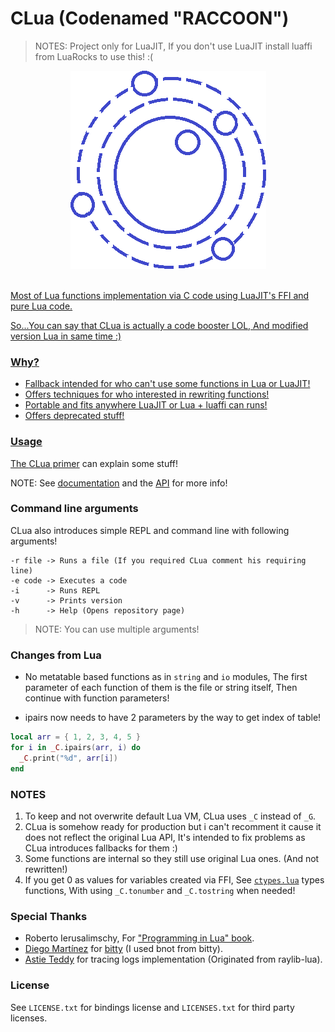 # CLua (Codenamed "RACCOON")

> NOTES: Project only for LuaJIT, If you don't use LuaJIT install luaffi from LuaRocks to use this! :(

<div align="center"><img src="https://github.com/Rabios/CLua/blob/master/clua_logo.png"></div>
<br>

<a href="https://img.shields.io/github/repo-size/Rabios/CLua">

Most of Lua functions implementation via C code using LuaJIT's FFI and pure Lua code.

So...You can say that CLua is actually a code booster LOL, And modified version Lua in same time :)

### Why?

- Fallback intended for who can't use some functions in Lua or LuaJIT!
- Offers techniques for who interested in rewriting functions!
- Portable and fits anywhere LuaJIT or Lua + luaffi can runs!
- Offers deprecated stuff!

### Usage

The [CLua primer](https://github.com/Rabios/CLua/blob/master/examples/primer.lua) can explain some stuff!

NOTE: See [documentation](https://github.com/Rabios/CLua/blob/master/documentation.md) and the [API](https://github.com/Rabios/CLua/blob/master/api.md) for more info!

### Command line arguments

CLua also introduces simple REPL and command line with following arguments!

```
-r file -> Runs a file (If you required CLua comment his requiring line)
-e code -> Executes a code
-i      -> Runs REPL
-v      -> Prints version
-h      -> Help (Opens repository page)
```

> NOTE: You can use multiple arguments!

### Changes from Lua

- No metatable based functions as in `string` and `io` modules, The first parameter of each function of them is the file or string itself, Then continue with function parameters!

- ipairs now needs to have 2 parameters by the way to get index of table!

```lua
local arr = { 1, 2, 3, 4, 5 }
for i in _C.ipairs(arr, i) do
  _C.print("%d", arr[i])
end
```

### NOTES

1. To keep and not overwrite default Lua VM, CLua uses `_C` instead of `_G`.
2. CLua is somehow ready for production but i can't recomment it cause it does not reflect the original Lua API, It's intended to fix problems as CLua introduces fallbacks for them :)
3. Some functions are internal so they still use original Lua ones. (And not rewritten!)
4. If you get 0 as values for variables created via FFI, See [`ctypes.lua`](https://github.com/Rabios/CLua/blob/master/src/ctypes.lua) types functions, With using `_C.tonumber` and `_C.tostring` when needed!

### Special Thanks

- Roberto Ierusalimschy, For ["Programming in Lua" book](https://www.lua.org/pil/contents.html).
- [Diego Martínez](https://github.com/kaeza) for [bitty](https://gist.github.com/kaeza/8ee7e921c98951b4686d) (I used bnot from bitty).
- [Astie Teddy](https://github.com/TSnake41) for tracing logs implementation (Originated from raylib-lua).

### License

See `LICENSE.txt` for bindings license and `LICENSES.txt` for third party licenses.
